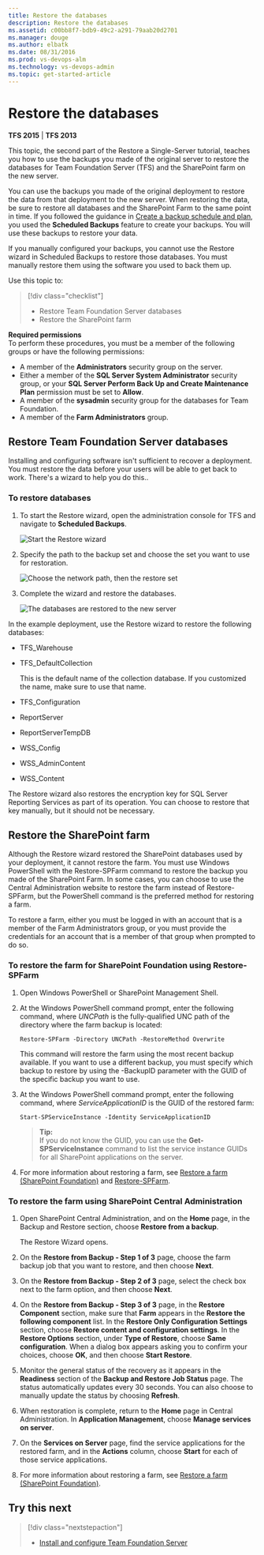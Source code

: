 ```yaml
---
title: Restore the databases
description: Restore the databases
ms.assetid: c00bb8f7-bdb9-49c2-a291-79aab20d2701
ms.manager: douge
ms.author: elbatk
ms.date: 08/31/2016
ms.prod: vs-devops-alm
ms.technology: vs-devops-admin
ms.topic: get-started-article
---
```


[//]: # (monikerRange: '>= tfs-2013 < tfs-2017')

# Restore the databases

**TFS 2015** | **TFS 2013**

This topic, the second part of the Restore a Single-Server tutorial, teaches you how to use the backups you made of the original server to restore the databases for Team Foundation Server (TFS) and the SharePoint farm on the new server.

You can use the backups you made of the original deployment to restore the data from that deployment to the new server. When restoring the data, be sure to restore all databases and the SharePoint Farm to the same point in time. If you followed the guidance in [Create a backup schedule and plan](config-backup-sched-plan.md), you used the **Scheduled Backups** feature to create your backups. You will use these backups to restore your data.

If you manually configured your backups, you cannot use the Restore wizard in Scheduled Backups to restore those databases. You must manually restore them using the software you used to back them up.

Use this topic to:

> [!div class="checklist"]
> * Restore Team Foundation Server databases
> * Restore the SharePoint farm

**Required permissions**  
To perform these procedures, you must be a member of the following groups or have the following permissions:  
-   A member of the **Administrators** security group on the server.  
-   Either a member of the **SQL Server System Administrator** security group, or your **SQL Server Perform Back Up and Create Maintenance Plan** permission must be set to **Allow**.  
-   A member of the **sysadmin** security group for the databases for Team Foundation.  
-   A member of the **Farm Administrators** group.

<a name="restore-tfs-dbs"></a>
## Restore Team Foundation Server databases

Installing and configuring software isn't sufficient to recover a deployment. You must restore the data before your users will be able to get back to work. There's a wizard to help you do this..

### To restore databases

1.  To start the Restore wizard, open the administration console for TFS and navigate to **Scheduled Backups**.

    ![Start the Restore wizard](../_img/ic654273.png)

2.  Specify the path to the backup set and choose the set you want to use for restoration.

    ![Choose the network path, then the restore set](../_img/ic664997.png)

3.  Complete the wizard and restore the databases.

    ![The databases are restored to the new server](../_img/ic664998.png)

In the example deployment, use the Restore wizard to restore the following databases:

-   TFS\_Warehouse  
-   TFS\_DefaultCollection

    This is the default name of the collection database. If you customized the name, make sure to use that name.
-   TFS\_Configuration  
-   ReportServer  
-   ReportServerTempDB  
-   WSS\_Config  
-   WSS\_AdminContent  
-   WSS\_Content

The Restore wizard also restores the encryption key for SQL Server Reporting Services as part of its operation. You can choose to restore that key manually, but it should not be necessary.

<a name="restore-sharept-farm"></a>
## Restore the SharePoint farm

Although the Restore wizard restored the SharePoint databases used by your deployment, it cannot restore the farm. You must use Windows PowerShell with the Restore-SPFarm command to restore the backup you made of the SharePoint Farm. In some cases, you can choose to use the Central Administration website to restore the farm instead of Restore-SPFarm, but the PowerShell command is the preferred method for restoring a farm.

To restore a farm, either you must be logged in with an account that is a member of the Farm Administrators group, or you must provide the credentials for an account that is a member of that group when prompted to do so.

### To restore the farm for SharePoint Foundation using Restore-SPFarm

1.  Open Windows PowerShell or SharePoint Management Shell.

2.  At the Windows PowerShell command prompt, enter the following command, where *UNCPath* is the fully-qualified UNC path of the directory where the farm backup is located:

    `Restore-SPFarm -Directory UNCPath -RestoreMethod Overwrite`

    This command will restore the farm using the most recent backup available. If you want to use a different backup, you must specify which backup to restore by using the -BackupID parameter with the GUID of the specific backup you want to use.

3.  At the Windows PowerShell command prompt, enter the following command, where *ServiceApplicationID* is the GUID of the restored farm:

    `Start-SPServiceInstance -Identity ServiceApplicationID`

    >**Tip:**  
    >If you do not know the GUID, you can use the **Get-SPServiceInstance** command to list the service instance GUIDs for all SharePoint applications on the server.

4.  For more information about restoring a farm, see [Restore a farm (SharePoint Foundation)](http://go.microsoft.com/fwlink/?LinkId=236093) and [Restore-SPFarm](http://go.microsoft.com/fwlink/?LinkId=236095).

### To restore the farm using SharePoint Central Administration

1.  Open SharePoint Central Administration, and on the **Home** page, in the Backup and Restore section, choose **Restore from a backup**.

    The Restore Wizard opens.

2.  On the **Restore from Backup - Step 1 of 3** page, choose the farm backup job that you want to restore, and then choose **Next**.

3.  On the **Restore from Backup - Step 2 of 3** page, select the check box next to the farm option, and then choose **Next**.

4.  On the **Restore from Backup - Step 3 of 3** page, in the **Restore Component** section, make sure that **Farm** appears in the **Restore the following component** list. In the **Restore Only Configuration Settings** section, choose **Restore content and configuration settings**. In the **Restore Options** section, under **Type of Restore**, choose **Same configuration**. When a dialog box appears asking you to confirm your choices, choose **OK**, and then choose **Start Restore**.

5.  Monitor the general status of the recovery as it appears in the **Readiness** section of the **Backup and Restore Job Status** page. The status automatically updates every 30 seconds. You can also choose to manually update the status by choosing **Refresh**.

6.  When restoration is complete, return to the **Home** page in Central Administration. In **Application Management**, choose **Manage services on server**.

7.  On the **Services on Server** page, find the service applications for the restored farm, and in the **Actions** column, choose **Start** for each of those service applications.

8.  For more information about restoring a farm, see [Restore a farm (SharePoint Foundation)](http://go.microsoft.com/fwlink/?LinkId=236093).

## Try this next

> [!div class="nextstepaction"]
> * [Install and configure Team Foundation Server](tut-single-svr-install-config-tfs.md) 
